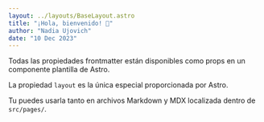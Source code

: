 ```yaml
---
layout: ../layouts/BaseLayout.astro
title: "¡Hola, bienvenido! 🚀"
author: "Nadia Ujovich"
date: "10 Dec 2023"
---
```

Todas las propiedades frontmatter están disponibles como props en un componente plantilla de Astro.

La propiedad `layout` es la única especial proporcionada por Astro.

Tu puedes usarla tanto en archivos Markdown y MDX localizada dentro de `src/pages/`.